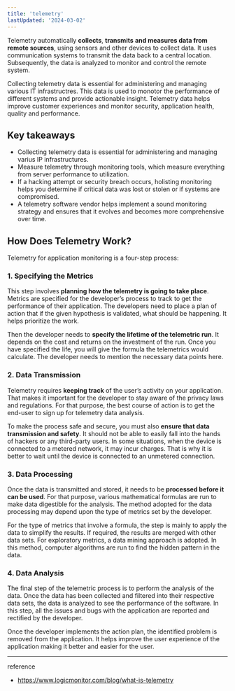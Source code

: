 ```yaml
---
title: 'telemetry'
lastUpdated: '2024-03-02'
---
```


Telemetry automatically **collects**, **transmits** **and measures data from remote sources**, using sensors and other devices to collect data. It uses communication systems to transmit the data back to a central location. Subsequently, the data is analyzed to monitor and control the remote system.

Collecting telemetry data is essential for administering and managing various IT infrastructres. This data is used to monotor the performance of different systems and provide actionable insight. Telemetry data helps improve customer experiences and monitor security, application health, quality and performance.

## Key takeaways

- Collecting telemetry data is essential for administering and managing varius IP infrastructures.
- Measure telemetry through monitoring tools, which measure everything from server performance to utilization.
- If a hacking attempt or security breach occurs, holisting monitoring helps you determine if critical data was lost or stolen or if systems are compromised.
- A telemetry software vendor helps implement a sound monitoring strategy and ensures that it evolves and becomes more comprehensive over time.

## How Does Telemetry Work?

Telemetry for application monitoring is a four-step process:

### 1. Specifying the Metrics

This step involves **planning how the telemetry is going to take place**. Metrics are specified for the developer’s process to track to get the performance of their application. The developers need to place a plan of action that if the given hypothesis is validated, what should be happening. It helps prioritize the work.

Then the developer needs to **specify the lifetime of the telemetric run**. It depends on the cost and returns on the investment of the run. Once you have specified the life, you will give the formula the telemetrics would calculate. The developer needs to mention the necessary data points here.

### 2. Data Transmission 

Telemetry requires **keeping track** of the user’s activity on your application. That makes it important for the developer to stay aware of the privacy laws and regulations. For that purpose, the best course of action is to get the end-user to sign up for telemetry data analysis.

To make the process safe and secure, you must also **ensure that data transmission and safety**. It should not be able to easily fall into the hands of hackers or any third-party users. In some situations, when the device is connected to a metered network, it may incur charges. That is why it is better to wait until the device is connected to an unmetered connection.

### 3. Data Processing

Once the data is transmitted and stored, it needs to be **processed before it can be used**. For that purpose, various mathematical formulas are run to make data digestible for the analysis. The method adopted for the data processing may depend upon the type of metrics set by the developer.

For the type of metrics that involve a formula, the step is mainly to apply the data to simplify the results. If required, the results are merged with other data sets. For exploratory metrics, a data mining approach is adopted. In this method, computer algorithms are run to find the hidden pattern in the data.

### 4. Data Analysis

The final step of the telemetric process is to perform the analysis of the data. Once the data has been collected and filtered into their respective data sets, the data is analyzed to see the performance of the software. In this step, all the issues and bugs with the application are reported and rectified by the developer. 

Once the developer implements the action plan, the identified problem is removed from the application. It helps improve the user experience of the application making it better and easier for the user. 

---
reference
- https://www.logicmonitor.com/blog/what-is-telemetry
